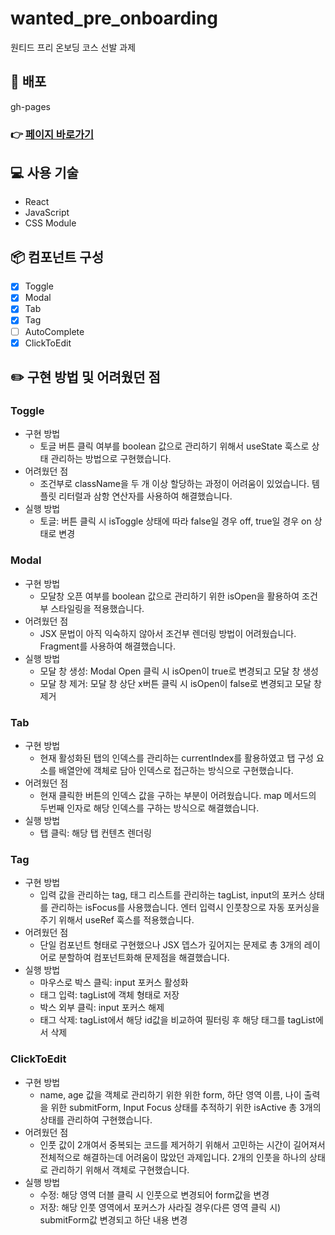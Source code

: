 # wanted_pre_onboarding

원티드 프리 온보딩 코스 선발 과제

## 📱 배포

gh-pages <br />

### 👉 [페이지 바로가기](https://minholeelog.github.io/wanted_pre_onboarding/)

## 💻 사용 기술

- React
- JavaScript
- CSS Module

## 📦 컴포넌트 구성

- [x] Toggle
- [x] Modal
- [x] Tab
- [x] Tag
- [ ] AutoComplete
- [x] ClickToEdit

## ✏️ 구현 방법 및 어려웠던 점

### Toggle

- 구현 방법
  - 토글 버튼 클릭 여부를 boolean 값으로 관리하기 위해서 useState 훅스로 상태 관리하는 방법으로 구현했습니다.
- 어려웠던 점
  - 조건부로 className을 두 개 이상 할당하는 과정이 어려움이 있었습니다. 템플릿 리터럴과 삼항 연산자를 사용하여 해결했습니다.
- 실행 방법
  - 토글: 버튼 클릭 시 isToggle 상태에 따라 false일 경우 off, true일 경우 on 상태로 변경

### Modal

- 구현 방법
  - 모달창 오픈 여부를 boolean 값으로 관리하기 위한 isOpen을 활용하여 조건부 스타일링을 적용했습니다.
- 어려웠던 점
  - JSX 문법이 아직 익숙하지 않아서 조건부 렌더링 방법이 어려웠습니다. Fragment를 사용하여 해결했습니다.
- 실행 방법
  - 모달 창 생성: Modal Open 클릭 시 isOpen이 true로 변경되고 모달 창 생성
  - 모달 창 제거: 모달 창 상단 x버튼 클릭 시 isOpen이 false로 변경되고 모달 창 제거

### Tab

- 구현 방법
  - 현재 활성화된 탭의 인덱스를 관리하는 currentIndex를 활용하였고 탭 구성 요소를 배열안에 객체로 담아 인덱스로 접근하는 방식으로 구현했습니다.
- 어려웠던 점
  - 현재 클릭한 버튼의 인덱스 값을 구하는 부분이 어려웠습니다. map 메서드의 두번째 인자로 해당 인덱스를 구하는 방식으로 해결했습니다.
- 실행 방법
  - 탭 클릭: 해당 탭 컨텐츠 렌더링

### Tag

- 구현 방법
  - 입력 값을 관리하는 tag, 태그 리스트를 관리하는 tagList, input의 포커스 상태를 관리하는 isFocus를 사용했습니다. 엔터 입력시 인풋창으로 자동 포커싱을 주기 위해서 useRef 훅스를 적용했습니다.
- 어려웠던 점
  - 단일 컴포넌트 형태로 구현했으나 JSX 뎁스가 깊어지는 문제로 총 3개의 레이어로 분할하여 컴포넌트화해 문제점을 해결했습니다.
- 실행 방법
  - 마우스로 박스 클릭: input 포커스 활성화
  - 태그 입력: tagList에 객체 형태로 저장
  - 박스 외부 클릭: input 포커스 해제
  - 태그 삭제: tagList에서 해당 id값을 비교하여 필터링 후 해당 태그를 tagList에서 삭제

### ClickToEdit

- 구현 방법
  - name, age 값을 객체로 관리하기 위한 위한 form, 하단 영역 이름, 나이 출력을 위한 submitForm, Input Focus 상태를 추적하기 위한 isActive 총 3개의 상태를 관리하여 구현했습니다.
- 어려웠던 점
  - 인풋 값이 2개여서 중복되는 코드를 제거하기 위해서 고민하는 시간이 길어져서 전체적으로 해결하는데 어려움이 많았던 과제입니다. 2개의 인풋을 하나의 상태로 관리하기 위해서 객체로 구현했습니다.
- 실행 방법
  - 수정: 해당 영역 더블 클릭 시 인풋으로 변경되어 form값을 변경
  - 저장: 해당 인풋 영역에서 포커스가 사라질 경우(다른 영역 클릭 시) submitForm값 변경되고 하단 내용 변경
